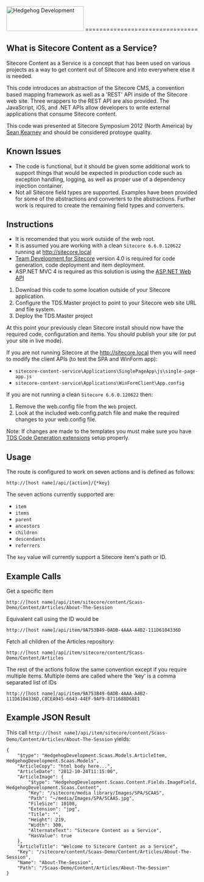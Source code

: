 <img src="http://www.hhogdev.com/Images/newsletter/logo_hedgehog.jpg" alt="Hedgehog Development" width="203" height="65" border="0">
================================

What is Sitecore Content as a Service?
--------------------------------
Sitecore Content as a Service is a concept that has been used on various projects as a way to get content out of Sitecore and into everywhere else it is needed. 

This code introduces an abstraction of the Sitecore CMS, a convention based mapping framework as well as a 'REST' API inside of the Sitecore web site. Three wrappers to the REST API are also provided. The JavaScript, iOS, and .NET APIs allow developers to write external applications that consume Sitecore content.

This code was presented at Sitecore Symposium 2012 (North America) by [Sean Kearney](http://seankearney.com) and should be considered protoype quality. 

Known Issues
------------
- The code is functional, but it should be given some additional work to support things that would be expected in production code such as exception handling, logging, as well as proper use of a dependency injection container. 
- Not all Sitecore field types are supported. Examples have been provided for some of the abstractions and converters to the abstractions. Further work is required to create the remaining field types and converters.

Instructions
------------
* It is recomended that you work outside of the web root. 
* It is assumed you are working with a clean `Sitecore 6.6.0.120622` running at http://sitecore.local
* [Team Development for Sitecore](http://TeamDevelopmentForSitecore.com) version 4.0 is required for code generation, code deployment and item deployment.
* ASP.NET MVC 4 is required as this solution is using the [ASP.NET Web API](http://www.asp.net/web-api)

1. Download this code to some location outside of your Sitecore application. 
2. Configure the TDS.Master project to point to your Sitecore web site URL and file system.
3. Deploy the TDS.Master project
  
At this point your previously clean Sitecore install should now have the required code, configuration and items. You should publish your site (or put your site in live mode).

If you are not running Sitecore at the http://sitecore.local then you will need to modify the client APIs (to test the SPA and WinForm app):

* `sitecore-content-service\Applications\SinglePageApp\js\single-page-app.js`
* `sitecore-content-service\Applications\WinFormClient\App.config`

If you are not running a clean `Sitecore 6.6.0.120622` then:

1. Remove the web.config file from the `Web` project.
2. Look at the included web.config.patch file and make the required changes to your web.config file.

Note: 
If changes are made to the templates you must make sure you have [TDS Code Generation extensions](https://github.com/HedgehogDevelopment/tds-codegen) setup properly.

Usage
------------
The route is configured to work on seven actions and is defined as follows:
    
    http://[host name]/api/{action}/{*key}

The seven actions currently supported are:
- `item`
- `items`
- `parent`
- `ancestors`
- `children`
- `descendants`
- `referrers`

The `key` value will currently support a Sitecore item's path or ID.

Example Calls
-------------
Get a specific item

    http://[host name]/api/item/sitecore/content/Scass-Demo/Content/Articles/About-The-Session

Equivalent call using the ID would be
    
    http://[host name]/api/item/9A753B49-0ADB-4AAA-A4B2-111D6104336D

Fetch all children of the Articles repository:
    
    http://[host name]/api/item/sitecore/content/Scass-Demo/Content/Articles

The rest of the actions follow the same convention except if you require multiple items. Multiple items are called where the 'key' is a comma separated list of IDs
    
    http://[host name]/api/item/9A753B49-0ADB-4AAA-A4B2-111D6104336D,C8CEA945-6643-44EF-9AF9-8711688D68E1

Example JSON Result
-------------
This call `http://[host name]/api/item/sitecore/content/Scass-Demo/Content/Articles/About-The-Session` yields:
    
    {
        "$type": "HedgehogDevelopment.Scaas.Models.ArticleItem, HedgehogDevelopment.Scaas.Models",
        "ArticleCopy": "html body here...",
        "ArticleDate": "2012-10-24T11:15:00",
        "ArticleImage": {
            "$type": "HedgehogDevelopment.Scaas.Content.Fields.ImageField, HedgehogDevelopment.Scaas.Content",
            "Key": "/sitecore/media library/Images/SPA/SCAAS",
            "Path": "~/media/Images/SPA/SCAAS.jpg",
            "FileSize": 10108,
            "Extension": "jpg",
            "Title": "",
            "Height": 219,
            "Width": 300,
            "AlternateText": "Sitecore Content as a Service",
            "HasValue": true
        },
        "ArticleTitle": "Welcome to Sitecore Content as a Service",
        "Key": "/sitecore/content/Scaas-Demo/Content/Articles/About-The-Session",
        "Name": "About-The-Session",
        "Path": "/Scaas-Demo/Content/Articles/About-The-Session"
    }